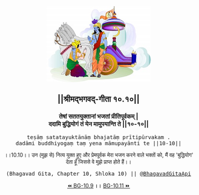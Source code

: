 <center><img src="../../asset/BG.png" alt="#API #bhagavadgitaapi #slok #nodejs #js #api #gitaapi #krishna #hinduism #vedic #ISKCON #shreemadbhagavadgita #technology"/>
<h2>||श्रीमद्‍भगवद्‍-गीता १०.१०||</h2>
<h3>तेषां सततयुक्तानां भजतां प्रीतिपूर्वकम् |<br/>ददामि बुद्धियोगं तं येन मामुपयान्ति ते ||१०-१०||</h3>
<pre>teṣāṃ satatayuktānāṃ bhajatāṃ prītipūrvakam .<br/>dadāmi buddhiyogaṃ taṃ yena māmupayānti te ||10-10||</pre>
<p>।।10.10।। उन (मुझ से) नित्य युक्त हुए और प्रेमपूर्वक मेरा भजन करने वाले भक्तों को, मैं वह 'बुद्धियोग' देता हूँ जिससे वे मुझे प्राप्त होते हैं।।</p>
<pre>(Bhagavad Gita, Chapter 10, Shloka 10) || <a href="https://twitter.com/bhagavadgitaapi">@BhagavadGitaApi</a></pre><a href="../../10/9">⏪  BG-10.9</a><b>        ।।        </b><a href="../../10/11">BG-10.11  ⏩</a></center></center>